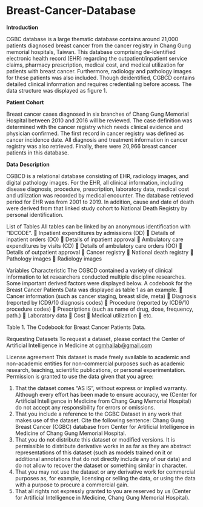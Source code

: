 # Breast-Cancer-Database

**Introduction**

CGBC database is a large thematic database contains around 21,000 patients diagnosed breast cancer from the cancer registry in Chang Gung memorial hospitals, Taiwan. This database comprising de-identified electronic health record (EHR) regarding the outpatient/inpatient service claims, pharmacy prescription, medical cost, and medical utilization for patients with breast cancer. Furthermore, radiology and pathology images for these patients was also included. Though deidentified, CGBCD contains detailed clinical information and requires credentialing before access. The data structure was displayed as figure 1.

**Patient Cohort**

Breast cancer cases diagnosed in six branches of Chang Gung Memorial Hospital between 2010 and 2016 will be reviewed. The case definition was determined with the cancer registry which needs clinical evidence and physician confirmed. The first record in cancer registry was defined as cancer incidence date. All diagnosis and treatment information in cancer registry was also retrieved. Finally, there were 20,966 breast cancer patients in this database.

**Data Description**

CGBCD is a relational database consisting of EHR, radiology images, and digital pathology images. For the EHR, all clinical information, including disease diagnosis, procedure, prescription, laboratory data, medical cost and utilization was recorded by medical encounter. The database retrieved period for EHR was from 2001 to 2019. In addition, cause and date of death were derived from that linked study cohort to National Death Registry by personal identification. 

List of Tables
All tables can be linked by an anonymous identification with “IDCODE”. 
	Inpatient expenditures by admissions (DD)
	Details of inpatient orders (DO)
	Details of inpatient approval
	Ambulatory care expenditures by visits (CD)
	Details of ambulatory care orders (OO)
	Details of outpatient approval
	Cancer registry
	National death registry
	Pathology images
	Radiology images

Variables Characteristic
The CGBCD contained a variety of clinical information to let researchers conducted multiple discipline researches. Some important derived factors were displayed below. A codebook for the Breast Cancer Patients Data was displayed as table 1 as an example.
	Cancer information (such as cancer staging, breast slide, meta)
	Diagnosis (reported by ICD9/10 diagnosis codes)
	Procedure (reported by ICD9/10 procedure codes)
	Prescriptions (such as name of drug, dose, frequency, path.)
	Laboratory data
	Cost
	Medical utilization
	etc.
 
Table 1. The Codebook for Breast Cancer Patients Data.

Requesting Datasets
To request a dataset, please contact the Center of Artificial Intelligence in Medicine at cgmhailab@gmail.com

License agreement
This dataset is made freely available to academic and non-academic entities for non-commercial purposes such as academic research, teaching, scientific publications, or personal experimentation. Permission is granted to use the data given that you agree:

1.	That the dataset comes “AS IS”, without express or implied warranty. Although every effort has been made to ensure accuracy, we (Center for Artificial Intelligence in Medicine from Chang Gung Memorial Hospital) do not accept any responsibility for errors or omissions.
2.	That you include a reference to the CGBC Dataset in any work that makes use of the dataset. Cite the following sentence: Chang Gung Breast Cancer (CGBC) database from Center for Artificial Intelligence in Medicine of Chang Gung Memorial Hospital.
3.	That you do not distribute this dataset or modified versions. It is permissible to distribute derivative works in as far as they are abstract representations of this dataset (such as models trained on it or additional annotations that do not directly include any of our data) and do not allow to recover the dataset or something similar in character.
4.	That you may not use the dataset or any derivative work for commercial purposes as, for example, licensing or selling the data, or using the data with a purpose to procure a commercial gain.
5.	That all rights not expressly granted to you are reserved by us (Center for Artificial Intelligence in Medicine, Chang Gung Memorial Hospital).


